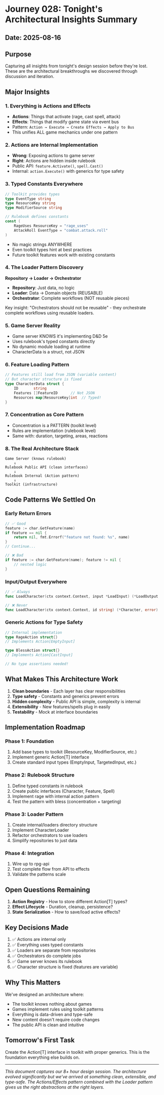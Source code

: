 # Journey 028: Tonight's Architectural Insights Summary

## Date: 2025-08-16

## Purpose
Capturing all insights from tonight's design session before they're lost. These are the architectural breakthroughs we discovered through discussion and iteration.

## Major Insights

### 1. Everything is Actions and Effects
- **Actions**: Things that activate (rage, cast spell, attack)
- **Effects**: Things that modify game state via event bus
- Pattern: `Action → Execute → Create Effects → Apply to Bus`
- This unifies ALL game mechanics under one pattern

### 2. Actions are Internal Implementation
- **Wrong**: Exposing actions to game server
- **Right**: Actions are hidden inside rulebook
- Public API: `feature.Activate()`, `spell.Cast()`
- Internal: `action.Execute()` with generics for type safety

### 3. Typed Constants Everywhere
```go
// Toolkit provides types
type EventType string
type ResourceKey string
type ModifierSource string

// Rulebook defines constants
const (
    RageUses ResourceKey = "rage_uses"
    AttackRoll EventType = "combat.attack.roll"
)
```
- No magic strings ANYWHERE
- Even toolkit types hint at best practices
- Future toolkit features work with existing constants

### 4. The Loader Pattern Discovery
**Repository → Loader → Orchestrator**

- **Repository**: Just data, no logic
- **Loader**: Data → Domain objects (REUSABLE)
- **Orchestrator**: Complete workflows (NOT reusable pieces)

Key insight: "Orchestrators should not be reusable" - they orchestrate complete workflows using reusable loaders.

### 5. Game Server Reality
- Game server KNOWS it's implementing D&D 5e
- Uses rulebook's typed constants directly
- No dynamic module loading at runtime
- CharacterData is a struct, not JSON

### 6. Feature Loading Pattern
```go
// Features still load from JSON (variable content)
// But character structure is fixed
type CharacterData struct {
    ID       string
    Features []FeatureID      // Not JSON
    Resources map[ResourceKey]int  // Typed!
}
```

### 7. Concentration as Core Pattern
- Concentration is a PATTERN (toolkit level)
- Rules are implementation (rulebook level)
- Same with: duration, targeting, areas, reactions

### 8. The Real Architecture Stack
```
Game Server (knows rulebook)
    ↓
Rulebook Public API (clean interfaces)
    ↓
Rulebook Internal (Action pattern)
    ↓
Toolkit (infrastructure)
```

## Code Patterns We Settled On

### Early Return Errors
```go
// ✅ Good
feature := char.GetFeature(name)
if feature == nil {
    return nil, fmt.Errorf("feature not found: %s", name)
}
// Continue...

// ❌ Bad
if feature := char.GetFeature(name); feature != nil {
    // nested logic
}
```

### Input/Output Everywhere
```go
// ✅ Always
func LoadCharacter(ctx context.Context, input *LoadInput) (*LoadOutput, error)

// ❌ Never
func LoadCharacter(ctx context.Context, id string) (*Character, error)
```

### Generic Actions for Type Safety
```go
// Internal implementation
type RageAction struct{}
// Implements Action[EmptyInput]

type BlessAction struct{}
// Implements Action[CastInput]

// No type assertions needed!
```

## What Makes This Architecture Work

1. **Clean boundaries** - Each layer has clear responsibilities
2. **Type safety** - Constants and generics prevent errors
3. **Hidden complexity** - Public API is simple, complexity is internal
4. **Extensibility** - New features/spells plug in easily
5. **Testability** - Mock at interface boundaries

## Implementation Roadmap

### Phase 1: Foundation
1. Add base types to toolkit (ResourceKey, ModifierSource, etc.)
2. Implement generic Action[T] interface
3. Create standard input types (EmptyInput, TargetedInput, etc.)

### Phase 2: Rulebook Structure
1. Define typed constants in rulebook
2. Create public interfaces (Character, Feature, Spell)
3. Implement rage with internal action pattern
4. Test the pattern with bless (concentration + targeting)

### Phase 3: Loader Pattern
1. Create internal/loaders directory structure
2. Implement CharacterLoader
3. Refactor orchestrators to use loaders
4. Simplify repositories to just data

### Phase 4: Integration
1. Wire up to rpg-api
2. Test complete flow from API to effects
3. Validate the patterns scale

## Open Questions Remaining

1. **Action Registry** - How to store different Action[T] types?
2. **Effect Lifecycle** - Duration, cleanup, persistence?
3. **State Serialization** - How to save/load active effects?

## Key Decisions Made

1. ✅ Actions are internal only
2. ✅ Everything uses typed constants
3. ✅ Loaders are separate from repositories
4. ✅ Orchestrators do complete jobs
5. ✅ Game server knows its rulebook
6. ✅ Character structure is fixed (features are variable)

## Why This Matters

We've designed an architecture where:
- The toolkit knows nothing about games
- Games implement rules using toolkit patterns
- Everything is data-driven and type-safe
- New content doesn't require code changes
- The public API is clean and intuitive

## Tomorrow's First Task

Create the Action[T] interface in toolkit with proper generics. This is the foundation everything else builds on.

---

*This document captures our 8+ hour design session. The architecture evolved significantly but we've arrived at something clean, extensible, and type-safe. The Actions/Effects pattern combined with the Loader pattern gives us the right abstractions at the right layers.*